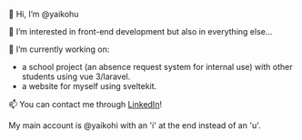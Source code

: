 👋 Hi, I’m @yaikohu

👀 I’m interested in front-end development but also in everything else...

🌱 I’m currently working on:
- a school project (an absence request system for internal use) with other students using vue 3/laravel.
- a website for myself using sveltekit.

📫 You can contact me through [LinkedIn](https://www.linkedin.com/in/erik-beem-3a245a117/)!

My main account is @yaikohi with an 'i' at the end instead of an 'u'.
